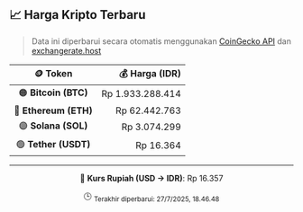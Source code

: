 

<!-- HARGA_KRIPTO -->
## 📈 Harga Kripto Terbaru

> Data ini diperbarui secara otomatis menggunakan [CoinGecko API](https://www.coingecko.com/) dan [exchangerate.host](https://exchangerate.host/)

<div align="center">

| 🪙 Token | 💰 Harga (IDR) |
|:------:|---------------:|
| 🟠 **Bitcoin (BTC)**   | Rp 1.933.288.414 |
| 🔵 **Ethereum (ETH)**  | Rp 62.442.763 |
| 🟣 **Solana (SOL)**    | Rp 3.074.299 |
| 🟢 **Tether (USDT)**   | Rp 16.364 |

---

💱 **Kurs Rupiah (USD → IDR)**: Rp 16.357

🕒 <sub>Terakhir diperbarui: 27/7/2025, 18.46.48</sub>

</div>
<!-- /HARGA_KRIPTO -->